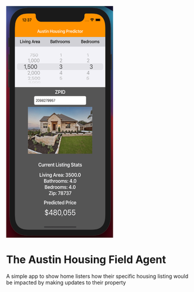 <img src="https://github.com/eric-pierce/Austin-Housing-App/blob/main/images/AustinHousingApp-Screenshot.png" alt="Example 3" width="288" height="623" />

# The Austin Housing Field Agent

A simple app to show home listers how their specific housing listing would be impacted by making updates to their property
